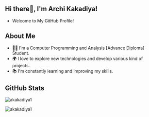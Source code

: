 ## Hi there👋, I'm Archi Kakadiya!

- Welcome to My GitHub Profile!

## About Me

- 👩‍💻 I'm a Computer Programming and Analysis [Advance Diploma] Student.
- 🌍 I love to explore new technologies and develop various kind of projects.
- 📚 I'm constantly learning and improving my skills.

## GitHub Stats

<p align="left"> <img src="https://komarev.com/ghpvc/?username=akakadiya1&label=Profile%20views&color=0e75b6&style=flat" alt="akakadiya1" /> </p>

<p><img align="left" src="https://github-readme-stats.vercel.app/api/top-langs?username=akakadiya1&show_icons=true&locale=en&layout=compact" alt="akakadiya1" /></p>

<!--
**akakadiya1/akakadiya1** is a ✨ _special_ ✨ repository because its `README.md` (this file) appears on your GitHub profile.

Here are some ideas to get you started:

- 🔭 I’m currently working on ...
- 🌱 I’m currently learning ...
- 👯 I’m looking to collaborate on ...
- 🤔 I’m looking for help with ...
- 💬 Ask me about ...
- 📫 How to reach me: ...
- 😄 Pronouns: ...
- ⚡ Fun fact: ...
-->
